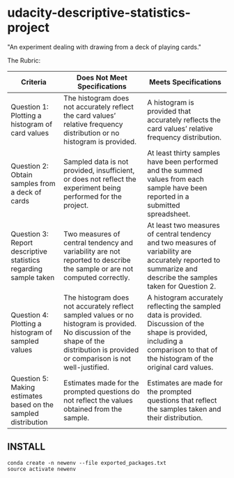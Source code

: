 # udacity-descriptive-statistics-project

"An experiment dealing with drawing from a deck of playing cards."

The Rubric:

| Criteria                                                         | Does Not Meet Specifications                                                                                                                                                          | Meets Specifications                                                                                                                                                              |
| -----------------------------------------------------------------| --------------------------------------------------------------------------------------------------------------------------------------------------------------------------------------| ----------------------------------------------------------------------------------------------------------------------------------------------------------------------------------|
| Question 1: Plotting a histogram of card values                  | The histogram does not accurately reflect the card values’ relative frequency distribution or no histogram is provided.                                                               | A histogram is provided that accurately reflects the card values’ relative frequency distribution.                                                                                |
| Question 2: Obtain samples from a deck of cards                  | Sampled data is not provided, insufficient, or does not reflect the experiment being performed for the project.                                                                       | At least thirty samples have been performed and the summed values from each sample have been reported in a submitted spreadsheet.                                                 |
| Question 3: Report descriptive statistics regarding sample taken | Two measures of central tendency and variability are not reported to describe the sample or are not computed correctly.                                                               | At least two measures of central tendency and two measures of variability are accurately reported to summarize and describe the samples taken for Question 2.                     |
| Question 4: Plotting a histogram of sampled values               | The histogram does not accurately reflect sampled values or no histogram is provided. No discussion of the shape of the distribution is provided or comparison is not well-justified. | A histogram accurately reflecting the sampled data is provided. Discussion of the shape is provided, including a comparison to that of the histogram of the original card values. |
| Question 5: Making estimates based on the sampled distribution   | Estimates made for the prompted questions do not reflect the values obtained from the sample.                                                                                         | Estimates are made for the prompted questions that reflect the samples taken and their distribution.                                                                              |

## INSTALL

```
conda create -n newenv --file exported_packages.txt
source activate newenv
```
